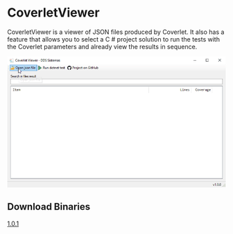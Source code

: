 # CoverletViewer

CoverletViewer is a viewer of JSON files produced by Coverlet. It also has a feature that allows you to select a C # project solution to run the tests with the Coverlet parameters and already view the results in sequence.

![Ovwerview](docs/overview.gif)

## Download Binaries
[1.0.1](https://github.com/ddsdaniel/CoverletViewer/raw/master/binaries/1.0.1.zip)
